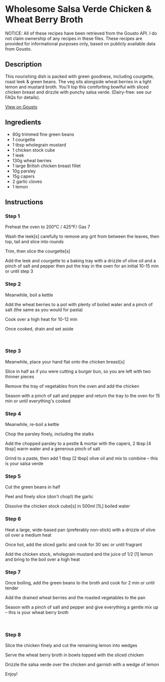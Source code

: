 # Wholesome Salsa Verde Chicken & Wheat Berry Broth

NOTICE: All of these recipes have been retrieved from the Gousto API. I do not claim ownership of any recipes in these files. These recipes are provided for informational purposes only, based on publicly available data from Gousto.

## Description

This nourishing dish is packed with green goodness, including courgette, roast leek & green beans. The veg sits alongside wheat berries in a light lemon and mustard broth. You'll top this comforting bowlful with sliced chicken breast and drizzle with punchy salsa verde. (Dairy-free: see our FAQs for details).

[View on Gousto](https://www.gousto.co.uk/recipes/cookbook/wholesome-salsa-verde-chicken-wheat-berry-broth)

## Ingredients

- 80g trimmed fine green beans
- 1 courgette
- 1 tbsp wholegrain mustard
- 1 chicken stock cube
- 1 leek
- 130g wheat berries
- 1 large British chicken breast fillet
- 10g parsley
- 15g capers
- 2 garlic cloves
- 1 lemon

## Instructions


### Step 1

Preheat the oven to 200&deg;C / 425&deg;F/ Gas 7&nbsp;


Wash the leek<span class="text-danger">[s]</span> carefully to remove any grit from between the leaves, then top, tail and slice into rounds


Trim, then slice the&nbsp;courgette<span class="text-danger">[s]&nbsp;</span>


Add the leek and courgette to a baking tray with a drizzle of olive oil and a pinch of salt and pepper&nbsp;then put the tray in the oven for an initial 10-15 min or until step 3


### Step 2

Meanwhile, boil a kettle


Add the wheat berries to a pot with plenty of boiled water and a pinch of salt (the same as you would for pasta)


Cook over a high heat for 10-12 min


Once cooked, drain and set aside


&nbsp;


### Step 3

Meanwhile, place your hand flat onto the chicken breast<span class="text-danger">[s]</span>


Slice in half as if you were cutting a burger bun, so you are left with two thinner pieces


Remove the tray of vegetables from the oven and add the chicken


Season with a pinch of salt and pepper and return the tray to the oven for 15 min or until everything's cooked&nbsp;


### Step 4

Meanwhile, re-boil a kettle


Chop the&nbsp;parsley&nbsp;finely, including the stalks&nbsp;


Add the&nbsp;chopped parsley&nbsp;to a pestle &amp; mortar with the&nbsp;capers, 2 tbsp&nbsp;<span class="text-danger">[4 tbsp]&nbsp;</span>warm water&nbsp;and a generous pinch of&nbsp;salt


Grind to a paste, then add 1 tbsp&nbsp;<span class="text-danger">[2 tbsp]&nbsp;</span>olive oil&nbsp;and mix to combine &ndash; this is your&nbsp;salsa verde&nbsp;


### Step 5

Cut the&nbsp;green beans&nbsp;in half&nbsp;


Peel and finely slice (don't chop!) the&nbsp;garlic&nbsp;


Dissolve the chicken stock cube<span class="text-danger">[s] </span>in 500ml<span class="text-danger"> [1L]</span> boiled water


### Step 6

Heat a large, wide-based pan (preferably non-stick) with a drizzle of olive oil over a medium heat


Once hot, add the sliced garlic and cook for 30 sec or until fragrant&nbsp;


Add the chicken stock,&nbsp;wholegrain mustard and the juice of 1/2<span class="text-danger"> [1]</span> lemon and bring to the boil over a high heat


### Step 7

Once boiling, add the green beans to the broth and cook for 2 min or until tender&nbsp;


Add the drained wheat berries&nbsp;and the roasted vegetables&nbsp;to the pan


Season with a pinch of salt and pepper&nbsp;and give everything a gentle mix up &ndash; this is your&nbsp;wheat berry broth&nbsp;


&nbsp;

### Step 8

Slice the chicken finely and cut the remaining lemon into wedges


Serve the&nbsp;wheat berry broth in bowls topped with the sliced chicken


Drizzle the salsa verde over the chicken and garnish with a wedge of lemon&nbsp;


Enjoy!


&nbsp;

